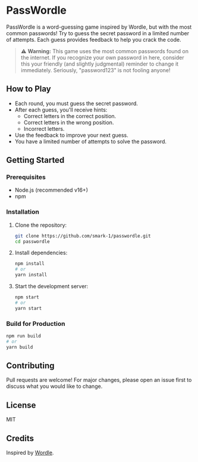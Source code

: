 # PassWordle

PassWordle is a word-guessing game inspired by Wordle, but with the most common passwords! Try to guess the secret password in a limited number of attempts. Each guess provides feedback to help you crack the code.

> ⚠️ **Warning:** This game uses the most common passwords found on the internet. If you recognize your own password in here, consider this your friendly (and slightly judgmental) reminder to change it immediately. Seriously, "password123" is not fooling anyone!

## How to Play

- Each round, you must guess the secret password.
- After each guess, you'll receive hints:
  - Correct letters in the correct position.
  - Correct letters in the wrong position.
  - Incorrect letters.
- Use the feedback to improve your next guess.
- You have a limited number of attempts to solve the password.

## Getting Started

### Prerequisites

- Node.js (recommended v16+)
- npm

### Installation

1. Clone the repository:
   ```bash
   git clone https://github.com/smark-1/passwordle.git
   cd passwordle
   ```
2. Install dependencies:
   ```bash
   npm install
   # or
   yarn install
   ```
3. Start the development server:
   ```bash
   npm start
   # or
   yarn start
   ```

### Build for Production

```bash
npm run build
# or
yarn build
```

## Contributing

Pull requests are welcome! For major changes, please open an issue first to discuss what you would like to change.

## License

MIT

## Credits

Inspired by [Wordle](https://www.nytimes.com/games/wordle).
